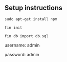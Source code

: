 ## Setup instructions

```sudo apt-get install npm```

```fin init```

```fin db import db.sql```

username: admin

password: admin
